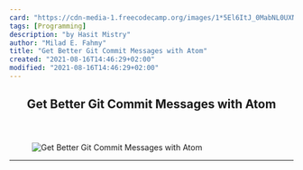 ```yaml
---
card: "https://cdn-media-1.freecodecamp.org/images/1*5El6ItJ_0MabNL0UXNvShw.jpeg"
tags: [Programming]
description: "by Hasit Mistry"
author: "Milad E. Fahmy"
title: "Get Better Git Commit Messages with Atom"
created: "2021-08-16T14:46:29+02:00"
modified: "2021-08-16T14:46:29+02:00"
---
```

<div class="site-wrapper">
<main id="site-main" class="site-main outer">
<div class="inner">
<article class="post-full post tag-programming tag-git tag-productivity tag-tech tag-life-lessons ">
<header class="post-full-header">
<h1 class="post-full-title">Get Better Git Commit Messages with Atom</h1>
</header>
<figure class="post-full-image">
<picture>
<source media="(max-width: 700px)" sizes="1px" srcset="data:image/gif;base64,R0lGODlhAQABAIAAAAAAAP///yH5BAEAAAAALAAAAAABAAEAAAIBRAA7 1w">
<source media="(min-width: 701px)" sizes="(max-width: 800px) 400px,
(max-width: 1170px) 700px,
1400px" srcset="https://cdn-media-1.freecodecamp.org/images/1*5El6ItJ_0MabNL0UXNvShw.jpeg 300w,
https://cdn-media-1.freecodecamp.org/images/1*5El6ItJ_0MabNL0UXNvShw.jpeg 600w,
https://cdn-media-1.freecodecamp.org/images/1*5El6ItJ_0MabNL0UXNvShw.jpeg 1000w,
https://cdn-media-1.freecodecamp.org/images/1*5El6ItJ_0MabNL0UXNvShw.jpeg 2000w">
<img onerror="this.style.display='none'" src="https://cdn-media-1.freecodecamp.org/images/1*5El6ItJ_0MabNL0UXNvShw.jpeg" alt="Get Better Git Commit Messages with Atom">
</picture>
</figure>
<section class="post-full-content">
<div class="post-content medium-migrated-article">
</div>
<hr>
</section>
</article>
</div>
</main>
</div>
<!-- Google Tag Manager (noscript) -->
<!-- End Google Tag Manager (noscript) -->
